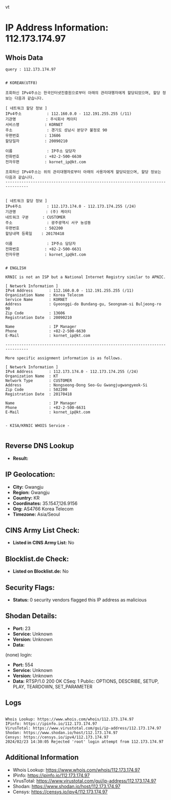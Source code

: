 vt
# IP Address Information: 112.173.174.97

## Whois Data
```
query : 112.173.174.97


# KOREAN(UTF8)

조회하신 IPv4주소는 한국인터넷진흥원으로부터 아래의 관리대행자에게 할당되었으며, 할당 정보는 다음과 같습니다.

[ 네트워크 할당 정보 ]
IPv4주소           : 112.160.0.0 - 112.191.255.255 (/11)
기관명             : 주식회사 케이티
서비스명           : KORNET
주소               : 경기도 성남시 분당구 불정로 90
우편번호           : 13606
할당일자           : 20090210

이름               : IP주소 담당자
전화번호           : +82-2-500-6630
전자우편           : kornet_ip@kt.com

조회하신 IPv4주소는 위의 관리대행자로부터 아래의 사용자에게 할당되었으며, 할당 정보는 다음과 같습니다.
--------------------------------------------------------------------------------


[ 네트워크 할당 정보 ]
IPv4주소           : 112.173.174.0 - 112.173.174.255 (/24)
기관명             : (주) 케이티
네트워크 구분      : CUSTOMER
주소               : 광주광역시 서구 농성동
우편번호           : 502200
할당내역 등록일    : 20170418

이름               : IP주소 담당자
전화번호           : +82-2-500-6631
전자우편           : kornet_ip@kt.com


# ENGLISH

KRNIC is not an ISP but a National Internet Registry similar to APNIC.

[ Network Information ]
IPv4 Address       : 112.160.0.0 - 112.191.255.255 (/11)
Organization Name  : Korea Telecom
Service Name       : KORNET
Address            : Gyeonggi-do Bundang-gu, Seongnam-si Buljeong-ro 90
Zip Code           : 13606
Registration Date  : 20090210

Name               : IP Manager
Phone              : +82-2-500-6630
E-Mail             : kornet_ip@kt.com

--------------------------------------------------------------------------------

More specific assignment information is as follows.

[ Network Information ]
IPv4 Address       : 112.173.174.0 - 112.173.174.255 (/24)
Organization Name  : KT
Network Type       : CUSTOMER
Address            : Nongseong-Dong Seo-Gu Gwangjugwangyeok-Si
Zip Code           : 502200
Registration Date  : 20170418

Name               : IP Manager
Phone              : +82-2-500-6631
E-Mail             : kornet_ip@kt.com


- KISA/KRNIC WHOIS Service -


```
## Reverse DNS Lookup
- **Result:** 

## IP Geolocation:
- **City:** Gwangju
- **Region:** Gwangju
- **Country:** KR
- **Coordinates:** 35.1547,126.9156
- **Org:** AS4766 Korea Telecom
- **Timezone:** Asia/Seoul

## CINS Army List Check:
- **Listed in CINS Army List:** 
No

## Blocklist.de Check:
- **Listed on Blocklist.de:** 
No

## Security Flags:
- **Status:** 0 security vendors flagged this IP address as malicious

## Shodan Details:
- **Port:** 23
- **Service:** Unknown
- **Version:** Unknown
- **Data:** 
(none) login: 

- **Port:** 554
- **Service:** Unknown
- **Version:** Unknown
- **Data:** RTSP/1.0 200 OK
CSeq: 1
Public: OPTIONS, DESCRIBE, SETUP, PLAY, TEARDOWN, SET_PARAMETER



## Logs
```

Whois Lookup: https://www.whois.com/whois/112.173.174.97
IPinfo: https://ipinfo.io/112.173.174.97
VirusTotal: https://www.virustotal.com/gui/ip-address/112.173.174.97
Shodan: https://www.shodan.io/host/112.173.174.97
Censys: https://censys.io/ipv4/112.173.174.97
2024/02/23 14:30:05 Rejected 'root' login attempt from 112.173.174.97

```
## Additional Information
- Whois Lookup: https://www.whois.com/whois/112.173.174.97
- IPinfo: https://ipinfo.io/112.173.174.97
- VirusTotal: https://www.virustotal.com/gui/ip-address/112.173.174.97
- Shodan: https://www.shodan.io/host/112.173.174.97
- Censys: https://censys.io/ipv4/112.173.174.97

